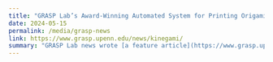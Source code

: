 ```yaml
---
title: "GRASP Lab’s Award-Winning Automated System for Printing Origami Robots Could Democratize the Robot Design Process (GRASP News)"
date: 2024-05-15
permalink: /media/grasp-news
link: https://www.grasp.upenn.edu/news/kinegami/
summary: "GRASP Lab news wrote [a feature article](https://www.grasp.upenn.edu/news/kinegami/) on [the Kinegami project](https://sung.seas.upenn.edu/research/kinegami/) that I'm part of. They wrote this when [the project's first paper](https://ieeexplore.ieee.org/document/9914656) (which was from before I joined) got an honorable mention for the T-RO best paper award: the article also discusses the future of the project including my [OSME paper](https://repository.upenn.edu/handle/20.500.14332/60333) and ongoing work."
---
```

